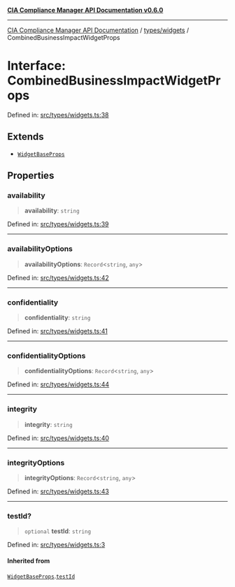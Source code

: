 [**CIA Compliance Manager API Documentation v0.6.0**](../../../README.md)

***

[CIA Compliance Manager API Documentation](../../../modules.md) / [types/widgets](../README.md) / CombinedBusinessImpactWidgetProps

# Interface: CombinedBusinessImpactWidgetProps

Defined in: [src/types/widgets.ts:38](https://github.com/Hack23/cia-compliance-manager/blob/ca083b463223765b22422b66b3a43930241849bd/src/types/widgets.ts#L38)

## Extends

- [`WidgetBaseProps`](WidgetBaseProps.md)

## Properties

### availability

> **availability**: `string`

Defined in: [src/types/widgets.ts:39](https://github.com/Hack23/cia-compliance-manager/blob/ca083b463223765b22422b66b3a43930241849bd/src/types/widgets.ts#L39)

***

### availabilityOptions

> **availabilityOptions**: `Record`\<`string`, `any`\>

Defined in: [src/types/widgets.ts:42](https://github.com/Hack23/cia-compliance-manager/blob/ca083b463223765b22422b66b3a43930241849bd/src/types/widgets.ts#L42)

***

### confidentiality

> **confidentiality**: `string`

Defined in: [src/types/widgets.ts:41](https://github.com/Hack23/cia-compliance-manager/blob/ca083b463223765b22422b66b3a43930241849bd/src/types/widgets.ts#L41)

***

### confidentialityOptions

> **confidentialityOptions**: `Record`\<`string`, `any`\>

Defined in: [src/types/widgets.ts:44](https://github.com/Hack23/cia-compliance-manager/blob/ca083b463223765b22422b66b3a43930241849bd/src/types/widgets.ts#L44)

***

### integrity

> **integrity**: `string`

Defined in: [src/types/widgets.ts:40](https://github.com/Hack23/cia-compliance-manager/blob/ca083b463223765b22422b66b3a43930241849bd/src/types/widgets.ts#L40)

***

### integrityOptions

> **integrityOptions**: `Record`\<`string`, `any`\>

Defined in: [src/types/widgets.ts:43](https://github.com/Hack23/cia-compliance-manager/blob/ca083b463223765b22422b66b3a43930241849bd/src/types/widgets.ts#L43)

***

### testId?

> `optional` **testId**: `string`

Defined in: [src/types/widgets.ts:3](https://github.com/Hack23/cia-compliance-manager/blob/ca083b463223765b22422b66b3a43930241849bd/src/types/widgets.ts#L3)

#### Inherited from

[`WidgetBaseProps`](WidgetBaseProps.md).[`testId`](WidgetBaseProps.md#testid)
